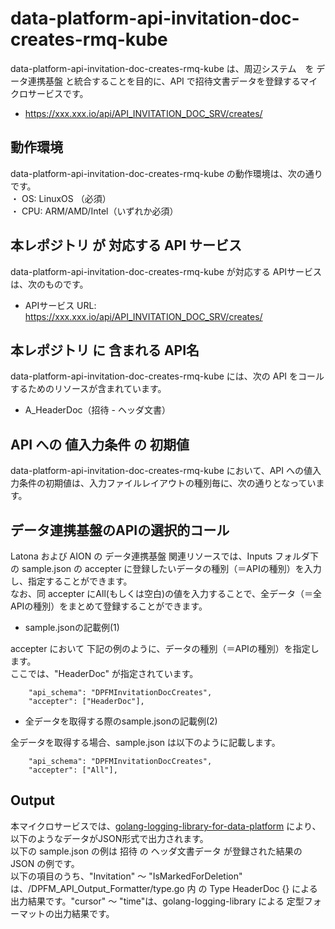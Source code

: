 # data-platform-api-invitation-doc-creates-rmq-kube
data-platform-api-invitation-doc-creates-rmq-kube は、周辺システム　を データ連携基盤 と統合することを目的に、API で招待文書データを登録するマイクロサービスです。

* https://xxx.xxx.io/api/API_INVITATION_DOC_SRV/creates/

## 動作環境
data-platform-api-invitation-doc-creates-rmq-kube の動作環境は、次の通りです。  
・ OS: LinuxOS （必須）  
・ CPU: ARM/AMD/Intel（いずれか必須）  

## 本レポジトリ が 対応する API サービス
data-platform-api-invitation-doc-creates-rmq-kube が対応する APIサービス は、次のものです。

* APIサービス URL: https://xxx.xxx.io/api/API_INVITATION_DOC_SRV/creates/

## 本レポジトリ に 含まれる API名
data-platform-api-invitation-doc-creates-rmq-kube には、次の API をコールするためのリソースが含まれています。  

* A_HeaderDoc（招待 - ヘッダ文書）

## API への 値入力条件 の 初期値
data-platform-api-invitation-doc-creates-rmq-kube において、API への値入力条件の初期値は、入力ファイルレイアウトの種別毎に、次の通りとなっています。  

## データ連携基盤のAPIの選択的コール
Latona および AION の データ連携基盤 関連リソースでは、Inputs フォルダ下の sample.json の accepter に登録したいデータの種別（＝APIの種別）を入力し、指定することができます。  
なお、同 accepter にAll(もしくは空白)の値を入力することで、全データ（＝全APIの種別）をまとめて登録することができます。  

* sample.jsonの記載例(1)  

accepter において 下記の例のように、データの種別（＝APIの種別）を指定します。  
ここでは、"HeaderDoc" が指定されています。    
  
```
	"api_schema": "DPFMInvitationDocCreates",
	"accepter": ["HeaderDoc"],
```
  
* 全データを取得する際のsample.jsonの記載例(2)  

全データを取得する場合、sample.json は以下のように記載します。  

```
	"api_schema": "DPFMInvitationDocCreates",
	"accepter": ["All"],
```

## Output  
本マイクロサービスでは、[golang-logging-library-for-data-platform](https://github.com/latonaio/golang-logging-library-for-data-platform) により、以下のようなデータがJSON形式で出力されます。  
以下の sample.json の例は 招待 の ヘッダ文書データ が登録された結果の JSON の例です。  
以下の項目のうち、"Invitation" ～ "IsMarkedForDeletion" は、/DPFM_API_Output_Formatter/type.go 内 の Type HeaderDoc {} による出力結果です。"cursor" ～ "time"は、golang-logging-library による 定型フォーマットの出力結果です。  

```
```
